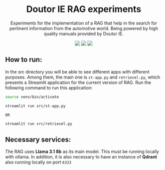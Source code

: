 <h1 align="center">Doutor IE RAG experiments</h1>

<p align="center">
  Experiments for the implementation of a RAG that help in the search for pertinent information from the automotive world. Being powered by high quality manuals provided by Doutor IE.
</p>

<p align="center">
  <img src="https://img.shields.io/badge/python-3670A0?style=for-the-badge&logo=python&logoColor=ffdd54" />
  <img src="https://img.shields.io/badge/jupyter-%23FA0F00.svg?style=for-the-badge&logo=jupyter&logoColor=white" />
  <img src="https://img.shields.io/badge/cuda-000000.svg?style=for-the-badge&logo=nVIDIA&logoColor=green" />
</p>


## How to run:

In the src directory you will be able to see different apps with different purposes. Among them, the main one is `st-app.py` and `retrievel.py`, which presents a Streamlit application for the current version of RAG. Run the following command to run this application:

```bash
source venv/bin/activate

streamlit run src/st-app.py

OR

streamlit run src/retrievel.py
```

## Necessary services:

The RAG uses **Llama 3.1 8b** as its main model. This must be running locally with ollama. In addition, it is also necessary to have an instance of **Qdrant** also running locally on port `6333`
